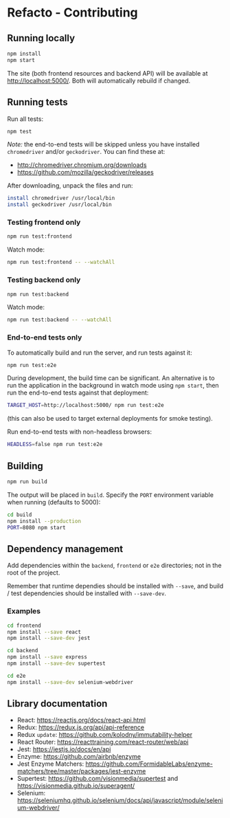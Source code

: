 # Refacto - Contributing

## Running locally

```bash
npm install
npm start
```

The site (both frontend resources and backend API) will be available at
<http://localhost:5000/>. Both will automatically rebuild if changed.

## Running tests

Run all tests:

```bash
npm test
```

*Note:* the end-to-end tests will be skipped unless you have installed
`chromedriver` and/or `geckodriver`. You can find these at:

* <http://chromedriver.chromium.org/downloads>
* <https://github.com/mozilla/geckodriver/releases>

After downloading, unpack the files and run:

```bash
install chromedriver /usr/local/bin
install geckodriver /usr/local/bin
```

### Testing frontend only

```bash
npm run test:frontend
```

Watch mode:

```bash
npm run test:frontend -- --watchAll
```

### Testing backend only

```bash
npm run test:backend
```

Watch mode:

```bash
npm run test:backend -- --watchAll
```

### End-to-end tests only

To automatically build and run the server, and run tests against it:

```bash
npm run test:e2e
```

During development, the build time can be significant. An alternative
is to run the application in the background in watch mode using
`npm start`, then run the end-to-end tests against that deployment:

```bash
TARGET_HOST=http://localhost:5000/ npm run test:e2e
```

(this can also be used to target external deployments for smoke testing).

Run end-to-end tests with non-headless browsers:

```bash
HEADLESS=false npm run test:e2e
```

## Building

```bash
npm run build
```

The output will be placed in `build`. Specify the `PORT` environment
variable when running (defaults to 5000):

```bash
cd build
npm install --production
PORT=8080 npm start
```

## Dependency management

Add dependencies within the `backend`, `frontend` or `e2e` directories;
not in the root of the project.

Remember that runtime dependies should be installed with `--save`, and
build / test dependencies should be installed with `--save-dev`.

### Examples

```bash
cd frontend
npm install --save react
npm install --save-dev jest
```

```bash
cd backend
npm install --save express
npm install --save-dev supertest
```

```bash
cd e2e
npm install --save-dev selenium-webdriver
```

## Library documentation

- React: <https://reactjs.org/docs/react-api.html>
- Redux: <https://redux.js.org/api/api-reference>
- Redux `update`: <https://github.com/kolodny/immutability-helper>
- React Router: <https://reacttraining.com/react-router/web/api>
- Jest: <https://jestjs.io/docs/en/api>
- Enzyme: <https://github.com/airbnb/enzyme>
- Jest Enzyme Matchers: <https://github.com/FormidableLabs/enzyme-matchers/tree/master/packages/jest-enzyme>
- Supertest: <https://github.com/visionmedia/supertest> and <https://visionmedia.github.io/superagent/>
- Selenium: <https://seleniumhq.github.io/selenium/docs/api/javascript/module/selenium-webdriver/>
